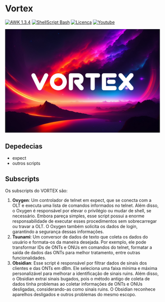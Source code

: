 # Vortex

[![AWK 1.3.4](https://img.shields.io/badge/AWK-1.3.4-red)](https://packages.debian.org/stable/awk) 
[![ShellScript Bash](https://img.shields.io/badge/ShellScript-Bash-blue)](https://www.gnu.org/software/bash/)
[![Licença](https://img.shields.io/badge/Licen%C3%A7a-GPL%202.0-yellow)](https://github.com/gustavo404/obsidian/blob/main/LICENSE)
[![Youtube](https://img.shields.io/badge/Youtube-Gustavo404-red.svg)](https://youtube.com/gustavo404)

<img src="vortex.jpg" alt="Vortex Logo" width="520">

## Depedecias
- expect
- outros scripts

## Subscripts 
Os subscripts do VORTEX são:

1. **Oxygen**: Um controlador de telnet em expect, que se conecta com a OLT e executa uma lista de comandos informados no telnet. Além disso, o Oxygen é responsável por elevar o privilégio ou mudar de shell, se necessário. Embora pareça simples, esse script possui a enorme responsabilidade de executar esses procedimentos sem sobrecarregar ou travar a OLT. O Oxygen também solicita os dados de login, garantindo a segurança dessas informações. 
2. **Tsunami**: Um conversor de dados de texto que coleta os dados do usuário e formata-os da maneira desejada. Por exemplo, ele pode transformar IDs de ONTs e ONUs em comandos do telnet, formatar a saída de dados das ONTs para melhor tratamento, entre outras funcionalidades.
3. **Obsidian**: Esse script é responsável por filtrar dados de sinais dos clientes e das ONTs em dBm. Ele seleciona uma faixa mínima e máxima personalizável para melhorar a identificação de sinais ruins. Além disso, o Obsidian extrai sinais bugados, pois o método antigo de coleta de dados tinha problemas ao coletar informações de ONTs e ONUs desligadas, considerando-as como sinais ruins. O Obsidian reconhece aparelhos desligados e outros problemas do mesmo escopo.
